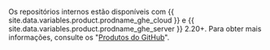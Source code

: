 Os repositórios internos estão disponíveis com {{ site.data.variables.product.prodname_ghe_cloud }} e {{ site.data.variables.product.prodname_ghe_server }} 2.20+. Para obter mais informações, consulte os "<a href="/articles/githubs-products" class="dotcom-only">Produtos do GitHub</a>".
